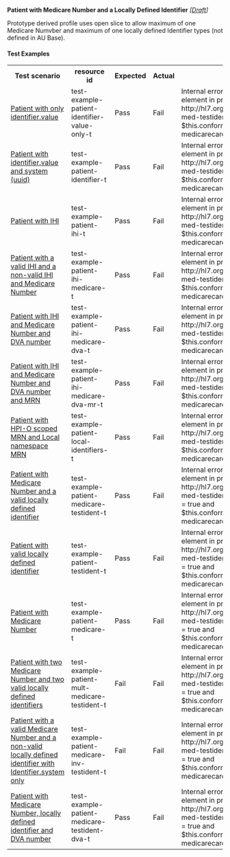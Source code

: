 **Patient with Medicare Number and a Locally Defined Identifier** *[[Draft](http://hl7.org/fhir/r4/valueset-publication-status.html)]*

Prototype derived profile uses open slice to allow maximum of one Medicare Numvber and maximum of one locally defined Identifier types (not defined in AU Base).

#### Test Examples

<table class="list" style="width:100%">
    <colgroup>
       <col span="1" style="width: 19%;"/>
       <col span="1" style="width: 25%;"/>
       <col span="1" style="width: 10%;"/>
       <col span="1" style="width: 10%;"/>
       <col span="1" style="width: 20%;"/>
    </colgroup>
	<tbody>
      <tr>
        <th>Test scenario</th>
        <th>resource id</th>
        <th>Expected</th>
        <th>Actual</th>
		<th>Notes</th>
      </tr>
      <tr>
        <td><a href="Patient-test-example-patient-identifier-value-only-t.html">Patient with only identifier.value</a></td>
        <td>test-example-patient-identifier-value-only-t</td>
        <td>Pass</td>
        <td>Fail</td>
        <td>Internal error: Problem evaluating slicing expression for element in profile http://hl7.org.au/fhir/StructureDefinition/patient-ident-slice-med-testident path Patient.identifier[0] (fhirPath = true and $this.conformsTo('http://hl7.org.au/fhir/StructureDefinition/au-medicarecardnumber')): Not supported yet</td>
      </tr>
      <tr>
        <td><a href="Patient-test-example-patient-identifier-t.html">Patient with identifier.value and system (uuid)</a></td>
        <td>test-example-patient-identifier-t</td>
        <td>Pass</td>
        <td>Fail</td>
        <td>Internal error: Problem evaluating slicing expression for element in profile http://hl7.org.au/fhir/StructureDefinition/patient-ident-slice-med-testident path Patient.identifier[0] (fhirPath = true and $this.conformsTo('http://hl7.org.au/fhir/StructureDefinition/au-medicarecardnumber')): Not supported yet</td>
      </tr>
      <tr>
        <td><a href="Patient-test-example-patient-ihi-t.html">Patient with IHI</a></td>
        <td>test-example-patient-ihi-t</td>
        <td>Pass</td>
        <td>Fail</td>
        <td>Internal error: Problem evaluating slicing expression for element in profile http://hl7.org.au/fhir/StructureDefinition/patient-ident-slice-med-testident path Patient.identifier[0] (fhirPath = true and $this.conformsTo('http://hl7.org.au/fhir/StructureDefinition/au-medicarecardnumber')): Not supported yet</td>
      </tr>
      <tr>
        <td><a href="Patient-test-example-patient-ihi-medicare-t.html">Patient with a valid IHI and a non-valid IHI and Medicare Number</a></td>
        <td>test-example-patient-ihi-medicare-t</td>
        <td>Pass</td>
        <td>Fail</td>
        <td>Internal error: Problem evaluating slicing expression for element in profile http://hl7.org.au/fhir/StructureDefinition/patient-ident-slice-med-testident path Patient.identifier[0] (fhirPath = true and $this.conformsTo('http://hl7.org.au/fhir/StructureDefinition/au-medicarecardnumber')): Not supported yet</td>
      </tr>
      <tr>
        <td><a href="Patient-test-example-patient-ihi-medicare-dva-t.html">Patient with IHI and Medicare Number and DVA number</a></td>
        <td>test-example-patient-ihi-medicare-dva-t</td>
        <td>Pass</td>
        <td>Fail</td>
        <td>Internal error: Problem evaluating slicing expression for element in profile http://hl7.org.au/fhir/StructureDefinition/patient-ident-slice-med-testident path Patient.identifier[0] (fhirPath = true and $this.conformsTo('http://hl7.org.au/fhir/StructureDefinition/au-medicarecardnumber')): Not supported yet</td>
      </tr>
     <tr>
        <td><a href="Patient-test-example-patient-ihi-medicare-dva-mr-t.html">Patient with IHI and Medicare Number and DVA number and MRN</a></td>
        <td>test-example-patient-ihi-medicare-dva-mr-t</td>
        <td>Pass</td>
        <td>Fail</td>
        <td>Internal error: Problem evaluating slicing expression for element in profile http://hl7.org.au/fhir/StructureDefinition/patient-ident-slice-med-testident path Patient.identifier[0] (fhirPath = true and $this.conformsTo('http://hl7.org.au/fhir/StructureDefinition/au-medicarecardnumber')): Not supported yet</td>
      </tr>
      <tr>
        <td><a href="Patient-test-example-patient-local-identifiers-t.html">Patient with HPI-O scoped MRN and Local namespace MRN</a></td>
        <td>test-example-patient-local-identifiers-t</td>
        <td>Pass</td>
        <td>Fail</td>
        <td>Internal error: Problem evaluating slicing expression for element in profile http://hl7.org.au/fhir/StructureDefinition/patient-ident-slice-med-testident path Patient.identifier[0] (fhirPath = true and $this.conformsTo('http://hl7.org.au/fhir/StructureDefinition/au-medicarecardnumber')): Not supported yet</td>
      </tr>
      <tr>
        <td><a href="Patient-test-example-patient-medicare-testident-t.html">Patient with Medicare Number and a valid locally defined identifier</a></td>
        <td>test-example-patient-medicare-testident-t</td>
        <td>Pass</td>
        <td>Fail</td>
        <td>Internal error: Problem evaluating slicing expression for element in profile http://hl7.org.au/fhir/StructureDefinition/patient-ident-slice-med-testident-closedslice path Patient.identifier[0] (fhirPath = true and $this.conformsTo('http://hl7.org.au/fhir/StructureDefinition/au-medicarecardnumber')): Not supported yet</td>
      </tr>
      <tr>
        <td><a href="Patient-test-example-patient-testident-t.html">Patient with valid locally defined identifier</a></td>
        <td>test-example-patient-testident-t</td>
        <td>Pass</td>
        <td>Fail</td>
        <td>Internal error: Problem evaluating slicing expression for element in profile http://hl7.org.au/fhir/StructureDefinition/patient-ident-slice-med-testident-closedslice path Patient.identifier[0] (fhirPath = true and $this.conformsTo('http://hl7.org.au/fhir/StructureDefinition/au-medicarecardnumber')): Not supported yet</td>
      </tr>
      <tr>
        <td><a href="Patient-test-example-patient-medicare-t.html">Patient with Medicare Number</a></td>
        <td>test-example-patient-medicare-t</td>
        <td>Pass</td>
        <td>Fail</td>
        <td>Internal error: Problem evaluating slicing expression for element in profile http://hl7.org.au/fhir/StructureDefinition/patient-ident-slice-med-testident-closedslice path Patient.identifier[0] (fhirPath = true and $this.conformsTo('http://hl7.org.au/fhir/StructureDefinition/au-medicarecardnumber')): Not supported yet</td>
      </tr>
      <tr>
        <td><a href="Patient-test-example-patient-mult-medicare-testident-t.html">Patient with two Medicare Number and two valid locally defined identifiers</a></td>
        <td>test-example-patient-mult-medicare-testident-t</td>
        <td>Fail</td>
        <td>Fail</td>
        <td>Internal error: Problem evaluating slicing expression for element in profile http://hl7.org.au/fhir/StructureDefinition/patient-ident-slice-med-testident-closedslice path Patient.identifier[0] (fhirPath = true and $this.conformsTo('http://hl7.org.au/fhir/StructureDefinition/au-medicarecardnumber')): Not supported yet</td>
      </tr>
      <tr>
        <td><a href="Patient-test-example-patient-medicare-inv-testident-t.html">Patient with a valid Medicare Number and a non-valid locally defined identifier with Identifier.system only</a></td>
        <td>test-example-patient-medicare-inv-testident-t</td>
        <td>Fail</td>
        <td>Fail</td>
        <td>Internal error: Problem evaluating slicing expression for element in profile http://hl7.org.au/fhir/StructureDefinition/patient-ident-slice-med-testident-closedslice path Patient.identifier[0] (fhirPath = true and $this.conformsTo('http://hl7.org.au/fhir/StructureDefinition/au-medicarecardnumber')): Not supported yet</td>
      </tr>
      <tr>
        <td><a href="Patient-test-example-patient-medicare-testident-dva-t.html">Patient with Medicare Number, locally defined identifier and DVA number</a></td>
        <td>test-example-patient-medicare-testident-dva-t</td>
        <td>Pass</td>
        <td>Fail</td>
        <td>Internal error: Problem evaluating slicing expression for element in profile http://hl7.org.au/fhir/StructureDefinition/patient-ident-slice-med-testident-closedslice path Patient.identifier[0] (fhirPath = true and $this.conformsTo('http://hl7.org.au/fhir/StructureDefinition/au-medicarecardnumber')): Not supported yet</td>
      </tr>
     </tbody>
</table>